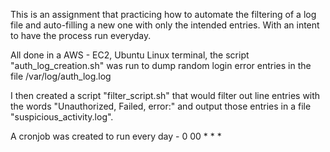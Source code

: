 This is an assignment that practicing how to automate the filtering of a log file and auto-filling a new one with only the intended entries. With an intent to have the process run everyday.

All done in a AWS - EC2, Ubuntu Linux terminal, the script "auth_log_creation.sh" was run to dump random login error entries in the file /var/log/auth_log.log

I then created a script "filter_script.sh" that would filter out line entries with the words "Unauthorized, Failed, error:" and output those entries in a file "suspicious_activity.log".

A cronjob was created to run every day - 0 00 * * *

